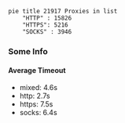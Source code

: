 
```mermaid
pie title 21917 Proxies in list
    "HTTP" : 15826
    "HTTPS": 5216
    "SOCKS" : 3946
```

### Some Info
#### Average Timeout

- mixed: 4.6s
- http: 2.7s
- https: 7.5s
- socks: 6.4s